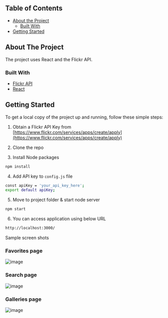<!-- TABLE OF CONTENTS -->
## Table of Contents

* [About the Project](#about-the-project)
  * [Built With](#built-with)
* [Getting Started](#getting-started)

<!-- ABOUT THE PROJECT -->
## About The Project

The project uses React and the Flickr API.

### Built With

* [Flickr API](https://www.flickr.com/services/api)
* [React](https://reactjs.org)



<!-- GETTING STARTED -->
## Getting Started

To get a local copy of the project up and running, follow these simple steps:

1. Obtain a Flickr API Key from [https://www.flickr.com/services/apps/create/apply](https://www.flickr.com/services/apps/create/apply)
2. Clone the repo

3. Install Node packages

```sh
npm install
```
4. Add API key to `config.js` file

```sh
const apiKey = 'your_api_key_here';
export default apiKey;
```
5. Move to project folder & start node server

```sh
npm start
```

6. You can access application using below URL

```sh
http://localhost:3000/
```

Sample screen shots

### Favorites page
![image](https://user-images.githubusercontent.com/70823695/92463505-e9060e80-f199-11ea-847a-73bd7fe5f92f.png)

### Search page
![image](https://user-images.githubusercontent.com/70823695/92463690-22d71500-f19a-11ea-8090-32fdff522e83.png)

### Galleries page
![image](https://user-images.githubusercontent.com/70823695/92463780-44d09780-f19a-11ea-8478-d5ee813d409f.png)
